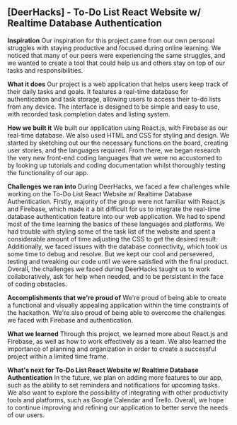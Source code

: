 **[DeerHacks] - To-Do List React Website w/ Realtime Database Authentication**
------------------------------------------------------------------------------------
**Inspiration**
Our inspiration for this project came from our own personal struggles with staying productive and focused during online learning. We noticed that many of our peers were experiencing the same struggles, and we wanted to create a tool that could help us and others stay on top of our tasks and responsibilities.

**What it does**
Our project is a web application that helps users keep track of their daily tasks and goals. It features a real-time database for authentication and task storage, allowing users to access their to-do lists from any device. The interface is designed to be simple and easy to use, with recorded task completion dates and listing system.

**How we built it**
We built our application using React.js, with Firebase as our real-time database. We also used HTML and CSS for styling and design. We started by sketching out our the necessary functions on the board, creating user stories, and the languages required. From there, we began research the very new front-end coding languages that we were no accustomed to by looking up tutorials and coding documentation whilst thoroughly testing the functionality of our app.

**Challenges we ran into**
During DeerHacks, we faced a few challenges while working on the To-Do List React Website w/ Realtime Database Authentication. Firstly, majority of the group were not familiar with React.js and Firebase, which made it a bit difficult for us to integrate the real-time database authentication feature into our web application. We had to spend most of the time learning the basics of these languages and platforms. We had trouble with styling some of the task list of the website and spent a considerable amount of time adjusting the CSS to get the desired result. Additionally, we faced issues with the database connectivity, which took us some time to debug and resolve. But we kept our cool and persevered, testing and tweaking our code until we were satisfied with the final product. Overall, the challenges we faced during DeerHacks taught us to work collaboratively, ask for help when needed, and to be persistent in the face of coding obstacles.

**Accomplishments that we're proud of**
We're proud of being able to create a functional and visually appealing application within the time constraints of the hackathon. We're also proud of being able to overcome the challenges we faced with Firebase and authentication.

**What we learned**
Through this project, we learned more about React.js and Firebase, as well as how to work effectively as a team. We also learned the importance of planning and organization in order to create a successful project within a limited time frame.

**What's next for To-Do List React Website w/ Realtime Database Authentication**
In the future, we plan on adding more features to our app, such as the ability to set reminders and notifications for upcoming tasks. We also want to explore the possibility of integrating with other productivity tools and platforms, such as Google Calendar and Trello. Overall, we hope to continue improving and refining our application to better serve the needs of our users.
